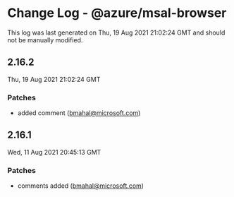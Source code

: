 # Change Log - @azure/msal-browser

This log was last generated on Thu, 19 Aug 2021 21:02:24 GMT and should not be manually modified.

<!-- Start content -->

## 2.16.2

Thu, 19 Aug 2021 21:02:24 GMT

### Patches

- added  comment (bmahal@microsoft.com)

## 2.16.1

Wed, 11 Aug 2021 20:45:13 GMT

### Patches

- comments added (bmahal@microsoft.com)
